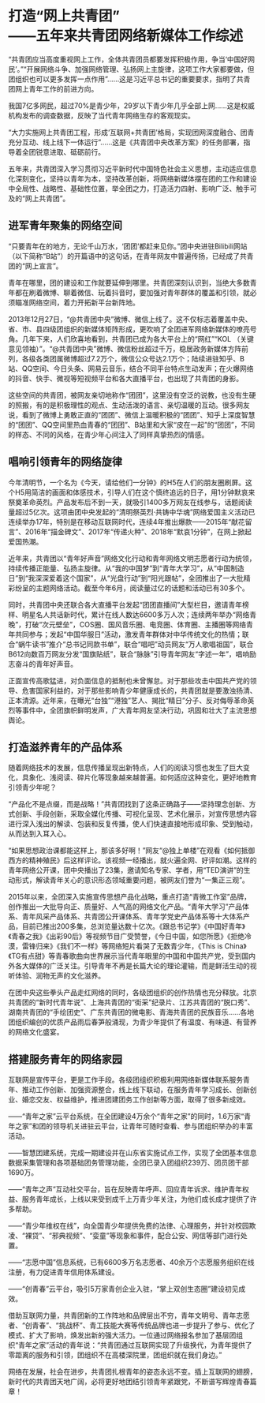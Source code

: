 # 打造“网上共青团”<br>——五年来共青团网络新媒体工作综述

“共青团应当高度重视网上工作，全体共青团员都要发挥积极作用，争当‘中国好网民’。”“开展网络斗争、加强网络管理、弘扬网上主旋律，这项工作大家都要做，但团组织也可以更多发挥一点作用”……这是习近平总书记的重要要求，指明了共青团网上青年工作的前进方向。

我国7亿多网民，超过70%是青少年，29岁以下青少年几乎全部上网……这是权威机构发布的调查数据，反映了当代青年网络生存的客观现实。

“大力实施网上共青团工程，形成‘互联网+共青团’格局，实现团网深度融合、团青充分互动、线上线下一体运行”……这是《共青团中央改革方案》的任务部署，指导着全团锐意进取、砥砺前行。

五年来，共青团深入学习贯彻习近平新时代中国特色社会主义思想，主动适应信息化深刻变化，坚持以青年为本，坚持改革创新，将网络新媒体摆在团的工作和建设中全局性、战略性、基础性位置，举全团之力，打造活力四射、影响广泛、触手可及的“网上共青团”。

## 进军青年聚集的网络空间

“只要青年在的地方，无论千山万水，‘团团’都赶来见你。”团中央进驻Bilibili网站（以下简称“B站”）的开篇语中的这句话，在青年网友中普遍传扬，已经成了共青团的“网上宣言”。

青年在哪里，团的建设和工作就要延伸到哪里。共青团深刻认识到，当绝大多数青年都在刷着微博、聊着微信、玩着抖音时，要加强对青年群体的覆盖和引领，就必须瞄准网络空间，着力开拓新平台新阵地。

2013年12月27日，“@共青团中央”微博、微信上线了。这不仅标志着覆盖中央、省、市、县四级团组织的新媒体矩阵形成，更吹响了全团进军网络新媒体的嘹亮号角。几年下来，人们欣喜地看到，共青团已成为各大平台上的“网红”“KOL （关键意见领袖）”。“@共青团中央”微博、微信粉丝超过千万，稳居政务新媒体方阵前列，各级各类团属微博超过7.2万个，微信公众号达2.1万个；陆续进驻知乎、B站、QQ空间、今日头条、网易云音乐，结合不同平台特点生动发声；在火爆网络的抖音、快手、微视等短视频平台和各大直播平台，也出现了共青团的身影。

这些空间的共青团，被网友亲切地称作“团团”，这里没有空泛的说教，也没有生硬的照搬，有的是积极理性的观点、生动活泼的语言、亲切温暖的互动。很多网友说，看到了微博上勇敢正直的“团团”、微信上温暖积极的“团团”、知乎上深度智慧的“团团”、QQ空间里热血青春的“团团”、B站里和大家“皮在一起”的“团团”，不同的样态、不同的风格，在青少年心间注入了同样真挚热烈的情感。

## 唱响引领青年的网络旋律

今年清明节，一个名为《今天，请给他们一分钟》的H5在人们的朋友圈刷屏。这个H5用简洁的画面和体感技术，引导人们在这个慎终追远的日子，用1分钟默哀来祭奠革命英烈。产品发布后不到一天，就吸引1400多万网友在线参与，话题阅读量超过5亿次。这项由团中央发起的“清明祭英烈·共铸中华魂”网络爱国主义活动已连续举办17年，特别是在移动互联网时代，连续4年推出爆款——2015年“献花留言”、2016年“描金碑文”、2017年“传递火种”、2018年“默哀1分钟”，在网上掀起爱国热潮。

近年来，共青团以“青年好声音”网络文化行动和青年网络文明志愿者行动为统领，持续传播正能量、弘扬主旋律。从“我的中国梦”到“青年大学习”，从“中国制造日”到“我深深爱着这个国家”，从“光盘行动”到“阳光跟帖”，全团推出了一大批精彩纷呈的主题网络活动。截至今年6月，阅读量过亿的话题和活动已有30多个。

同时，共青团中央还联合各大直播平台发起“团团直播间”大型栏目，邀请青年榜样、明星名人共话新时代，累计在线人数达6600多万人次；连续两年举办“网络青晚”，打破“次元壁垒”，COS圈、国风音乐圈、电竞圈、体育圈、主播圈等网络青年共同参与；发起“中国华服日”活动，激发青年群体对中华传统文化的热情；联合“蜗牛读书”推介“总书记同款书单”，联合“唱吧”动员网友“万人歌唱祖国”，联合B612向数百万网友分发“国旗贴纸”，联合“脉脉”引导青年网友“字述一年”，唱响励志奋斗的青年好声音。

正面宣传高歌猛进，对负面信息的抵制也未曾懈怠。对于那些攻击中国共产党的领导、危害国家利益的，对于那些影响青少年健康成长的，共青团就是要激浊扬清、正本清源。近年来，在曝光“台独”“港独”艺人、揭批“精日”分子、反对侮辱革命英烈等事件中，全团旗帜鲜明发声，广大青年网友坚决行动，巩固和壮大了主流思想舆论。

## 打造滋养青年的产品体系

随着网络技术的发展，信息传播呈现出新特点，人们的阅读习惯也发生了巨大变化，具象化、浅阅读、碎片化等现象越来越普遍。如何适应这种变化，更好地教育引领青少年呢？

“产品化不是点缀，而是战略！”共青团找到了这条正确路子——坚持理念创新、方式创新、手段创新，采取全媒化传播、可视化呈现、艺术化展示，对宣传思想内容进行深入浅出的解读、包装和反复传播，使人们快速直接地形成印象、受到触动，从而达到入耳入心。

“如果思想政治课都能这样上，那该多好啊！”网友“@独上单楼”在观看《如何抵御西方的精神殖民》后这样评论。该视频一经播出，就火遍全网、好评如潮。这样的青年网络公开课，团中央播出了23集，邀请知名专家、学者，用“TED演讲”的生动形式，解读青年关心的意识形态领域重要问题，被网友们誉为“一集正三观”。

2015年以来，全团深入实施宣传思想产品化战略，重点打造“青微工作室”品牌，创作推出一大批导向正、质量好、人气高的网络文化产品。“青年大学习”产品体系、青年风采产品体系、共青团公开课体系、青年学党史产品体系等十大体系产品，目前已推出200多集，总浏览量达数十亿次。《跟总书记学》《中国好青年》《青春之我》《出彩90后》等视频节目广受赞誉，《今日中国，如您所愿》《拒绝冷漠，雷锋归来》《我们不一样》等网络短片看哭了无数青少年，《This is China》《TG有点甜》等青春歌曲向世界展示当代青年眼里的中国和中国共产党，受到国内外各大媒体的广泛关注。引导青年不再是长篇大论的理论灌输，而是鲜活生动的视听体验、润物无声的文化滋养。

在团中央这些拳头产品走红网络的同时，各级团组织的创作热情也充分释放。北京共青团的“新时代青年说”、上海共青团的“街采”纪录片、江苏共青团的“脱口秀”、湖南共青团的“手绘团史”、广东共青团的微电影、青海共青团的民族音乐……各地团组织编创的优质产品雨后春笋般涌现，为青少年提供了有温度、有味道、有营养的网络文化盛宴。

## 搭建服务青年的网络家园

互联网是宣传平台，更是工作手段。各级团组织积极利用网络新媒体联系服务青年、推动工作创新、加强资源整合，线上线下联动，在服务青年学习成长、创新创业、婚恋交友、权益维护，推进团建团务工作创新等方面，取得了很多新成效。

——“青年之家”云平台系统，在全团建设4万余个“青年之家”的同时，1.6万家“青年之家”和团的领导机关进驻云平台，让青年可随时查看、参与团组织举办的丰富活动。

——智慧团建系统，完成一期建设并在山东省实施试点工作，实现了全团基本信息数据采集管理和各项基础团务管理功能，全团已录入团组织239万、团员团干部1690万。

——“青年之声”互动社交平台，旨在反映青年呼声、回应青年诉求、维护青年权益、服务青年成长，上线以来受到成千上万青少年关注，为他们成长成才提供了许多帮助。

——“青少年维权在线”，向全国青少年提供免费的法律、心理服务，并针对校园欺凌、“裸贷”、“邪典视频”、“娈童”等现象和事件，配合公安、网信等部门进行处置。

——“志愿中国”信息系统，已有6600多万名志愿者、40余万个志愿服务组织在线注册，有力促进青年信用体系建设。

——“创青春”云平台，吸引5万家青创企业入驻，“掌上双创生态圈”建设初见成效。

借助互联网力量，共青团新的工作阵地和品牌层出不穷，青年文明号、青年志愿者、“创青春”、“挑战杯”、青工技能大赛等传统品牌也进一步提升了参与、优化了模式、扩大了影响，焕发出新的强大活力。一位通过网络报名参加了基层团组织“青年之家”活动的青年说：“共青团通过互联网实现了升级换代，为青年提供了零距离的服务和引领，团组织不在高楼深院里，团组织就在我们身边。”

网络在发展，社会在进步，共青团扎根青年的姿态永远不变。插上互联网的翅膀，新时代的共青团天地广阔，必将更好地团结引领青年紧跟党，不断谱写辉煌青春篇章！
